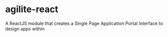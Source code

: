 # agilite-react
A ReactJS module that creates a Single Page Application Portal Interface to design apps within
